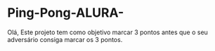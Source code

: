 # Ping-Pong-ALURA-
Olá, Este projeto tem como objetivo marcar 3 pontos antes que o seu adversário consiga marcar os 3 pontos.
